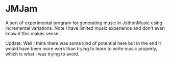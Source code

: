 # JMJam
A sort of experimental program for generating music in JythonMusic using incremental variations. Note I have limited music experience and don't even know if this makes sense.

Update: Well I think there was some kind of potential here but in the end it would have been more work than trying to learn to write music properly, which is what I was trying to avoid.
